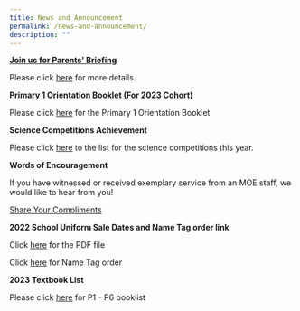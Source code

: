 ```yaml
---
title: News and Announcement
permalink: /news-and-announcement/
description: ""
---
```

[**Join us for Parents' Briefing**](https://eastspringpri.moe.edu.sg/#)

Please click [here](https://eastspringpri-moe-edu-sg-admin.cwp.sg/others/join-us) for more details.

[**Primary 1 Orientation Booklet (For 2023 Cohort)**](https://eastspringpri.moe.edu.sg/#)

Please click [here](https://eastspringpri.moe.edu.sg/qql/slot/u195/2023/P1%20Orietation%20Booklet/2023%20Orientation%20Booklet_Final.pdf) for the Primary 1 Orientation Booklet

**Science Competitions Achievement**

Please click [here](/departments/science-department) to the list for the science competitions this year.

**Words of Encouragement**

If you have witnessed or received exemplary service from an MOE staff, we would like to hear from you!

[Share Your Compliments](/words-of-encouragement)

**2022 School Uniform Sale Dates and Name Tag order link**

Click [here](/files/ESPS%20Uniform%20Info%20Sheet%20for%20Acad%20Year%202023%20final.pdf) for the PDF file 

Click [here](https://www.khuniform.com/espsnametag) for Name Tag order

**2023 Textbook List**

Please click [here](/Booklist-2023/) for P1 - P6 booklist
